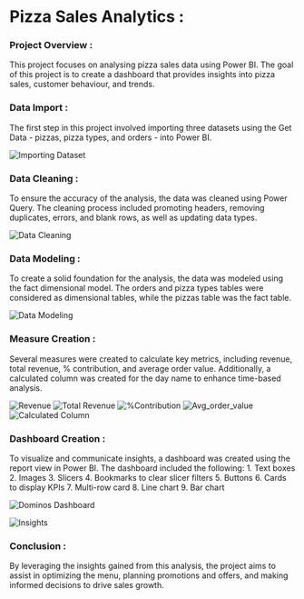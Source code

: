 # **Pizza Sales Analytics :**

### **Project Overview :** 
   This project focuses on analysing pizza sales data using Power BI. 
   The goal of this project is to create a dashboard that provides insights into pizza sales, customer behaviour, and trends.
   
### **Data Import :** 
   The first step in this project involved importing three datasets using the Get Data - pizzas, pizza types, and orders - into Power BI.
   
   ![Importing Dataset](https://user-images.githubusercontent.com/119388236/235915651-5b920201-2286-4418-a73a-8425bab8188a.png)


### **Data Cleaning :**
   To ensure the accuracy of the analysis, the data was cleaned using Power Query. 
   The cleaning process included promoting headers, removing duplicates, errors, and blank rows, as well as updating data types.
   
   ![Data Cleaning](https://user-images.githubusercontent.com/119388236/235915858-c6465507-66c0-4161-8b32-3e770e4d65cd.png)

   
### **Data Modeling :**
   To create a solid foundation for the analysis, the data was modeled using the fact dimensional model. 
   The orders and pizza types tables were considered as dimensional tables, while the pizzas table was the fact table.
   
   ![Data Modeling](https://user-images.githubusercontent.com/119388236/235916114-302e5fa8-8920-4033-9861-efd6df456ddc.png)
   

### **Measure Creation :**
   Several measures were created to calculate key metrics, including revenue, total revenue, % contribution, and average order value. 
   Additionally, a calculated column was created for the day name to enhance time-based analysis.
   
   ![Revenue](https://user-images.githubusercontent.com/119388236/235917026-59dc638b-eac9-411f-afb7-b00194211c4c.png)
   ![Total Revenue](https://user-images.githubusercontent.com/119388236/235917124-6df88bd5-fc7d-4e34-b07c-b3a5afd95608.png)
   ![%Contribution](https://user-images.githubusercontent.com/119388236/235917203-258c8473-cf38-42dc-b0a3-e780df8f4eda.png)
   ![Avg_order_value](https://user-images.githubusercontent.com/119388236/235917272-2b2335b8-41d2-4f2b-b332-3f83fb2aad04.png)
   ![Calculated Column](https://user-images.githubusercontent.com/119388236/235917377-3389e39c-78ff-41dc-b866-68b684edef46.png)


### **Dashboard Creation :**
   To visualize and communicate insights, a dashboard was created using the report view in Power BI.
   The dashboard included the following:
    1. Text boxes
    2. Images
    3. Slicers
    4. Bookmarks to clear slicer filters
    5. Buttons
    6. Cards to display KPIs
    7. Multi-row card
    8. Line chart
    9. Bar chart
    


   ![Dominos Dashboard](https://github.com/Nareshramannagari25/Data_Analytics_Portfolio_Projects/assets/119388236/3cc3281b-1fad-47eb-ae0b-36363e8569c5)

   ![Insights](https://user-images.githubusercontent.com/119388236/235918781-3060c6b5-7f26-4c56-8786-8b6e7d5dbe21.png)

   
### **Conclusion :**
   By leveraging the insights gained from this analysis, the project aims to assist in optimizing the menu, 
   planning promotions and offers, and making informed    decisions to drive sales growth.



